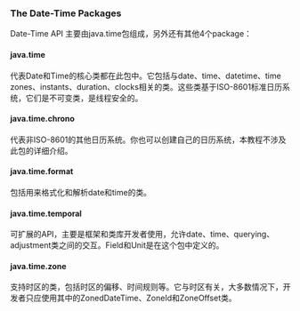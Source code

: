 ### The Date-Time Packages

Date-Time API 主要由java.time包组成，另外还有其他4个package：

#### java.time

代表Date和Time的核心类都在此包中。它包括与date、time、datetime、time zones、instants、duration、clocks相关的类。这些类基于ISO-8601标准日历系统，它们是不可变类，是线程安全的。


#### java.time.chrono

代表非ISO-8601的其他日历系统。你也可以创建自己的日历系统，本教程不涉及此包的详细介绍。

#### java.time.format

包括用来格式化和解析date和time的类。


#### java.time.temporal


可扩展的API，主要是框架和类库开发者使用，允许date、time、querying、adjustment类之间的交互。Field和Unit是在这个包中定义的。


#### java.time.zone

支持时区的类，包括时区的偏移、时间规则等。它与时区有关，大多数情况下，开发者只应使用其中的ZonedDateTime、ZoneId和ZoneOffset类。














